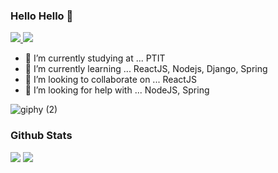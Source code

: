 ### Hello Hello 👋
<a href=https://www.facebook.com/npt3112001/> <img src="https://img.shields.io/badge/fb-facebook-blue"> </a>
<a href=https://github.com/nguyenphuctinh  > <img src="https://img.shields.io/github/followers/nguyenphuctinh?style=social"> </a>

- 🔭 I’m currently studying at ... PTIT
- 🌱 I’m currently learning ... ReactJS, Nodejs, Django, Spring
- 👯 I’m looking to collaborate on ... ReactJS
- 🤔 I’m looking for help with ... NodeJS, Spring


![giphy (2)](https://user-images.githubusercontent.com/73649278/127175471-106c365d-f2ee-44df-915e-c386cc6e886c.gif)

### Github Stats
<img src="https://github-readme-stats.vercel.app/api?username=nguyenphuctinh&theme=tokyonight&show_icons=true&count_private=true">
<img src="https://github-readme-stats.vercel.app/api/top-langs/?username=nguyenphuctinh&theme=tokyonight&layout=&langs_count=5">



